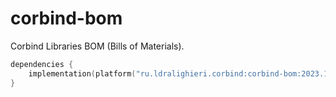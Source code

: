 ﻿
# corbind-bom

Corbind Libraries BOM (Bills of Materials).

```kotlin
dependencies {
    implementation(platform("ru.ldralighieri.corbind:corbind-bom:2023.12.00"))
}
```
